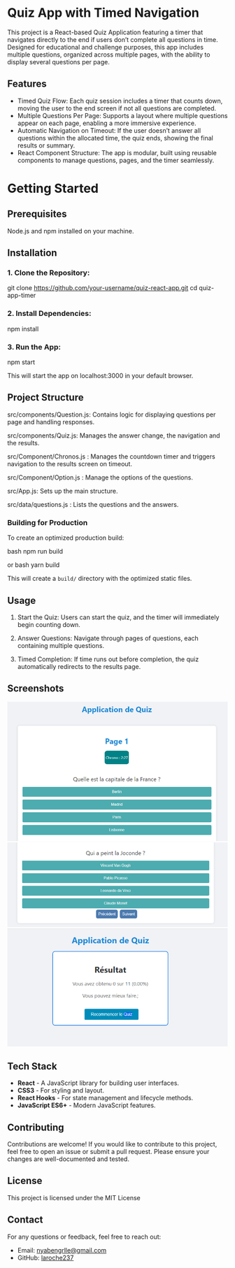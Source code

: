 # Quiz App with Timed Navigation

This project is a React-based Quiz Application featuring a timer that navigates directly to the end if users don’t complete all questions in time. Designed for educational and challenge purposes, this app includes multiple questions, organized across multiple pages, with the ability to display several questions per page.


## Features

- Timed Quiz Flow: Each quiz session includes a timer that counts down, moving the user to the end screen if not all questions are completed.
- Multiple Questions Per Page: Supports a layout where multiple questions appear on each page, enabling a more immersive experience.
- Automatic Navigation on Timeout: If the user doesn’t answer all questions within the allocated time, the quiz ends, showing the final results or summary.
- React Component Structure: The app is modular, built using reusable components to manage questions, pages, and the timer seamlessly.

# Getting Started

## Prerequisites

Node.js and npm installed on your machine.


## Installation
### 1. **Clone the Repository:**

git clone https://github.com/your-username/quiz-react-app.git
cd quiz-app-timer


### 2. **Install Dependencies:**

npm install


### 3. **Run the App:**

npm start

This will start the app on localhost:3000 in your default browser.

## Project Structure

src/components/Question.js: Contains logic for displaying questions per page and handling responses.

src/components/Quiz.js:  Manages the answer change, the navigation and the results.

src/Component/Chronos.js : Manages the countdown timer and triggers navigation to the results screen on timeout. 

src/Component/Option.js : Manage the options of the questions.

src/App.js: Sets up the main structure.

src/data/questions.js : Lists the questions and the answers.

### Building for Production

To create an optimized production build:

bash
npm run build

or
bash
yarn build


This will create a `build/` directory with the optimized static files.


## Usage

1. Start the Quiz: Users can start the quiz, and the timer will immediately begin counting down.


2. Answer Questions: Navigate through pages of questions, each containing multiple questions.


3. Timed Completion: If time runs out before completion, the quiz automatically redirects to the results page.


## Screenshots

![l'application quiz](src/photos/quiz-app-1.PNG)  
![Pagination](src/photos/quiz-app-2.PNG) 
![Resultat du quiz](src/photos/quiz-app-3.PNG) 


## Tech Stack

- **React** - A JavaScript library for building user interfaces.
- **CSS3** - For styling and layout.
- **React Hooks** - For state management and lifecycle methods.
- **JavaScript ES6+** - Modern JavaScript features.

## Contributing

Contributions are welcome! If you would like to contribute to this project, feel free to open an issue or submit a pull request. Please ensure your changes are well-documented and tested.

## License

This project is licensed under the MIT License 

## Contact

For any questions or feedback, feel free to reach out:

- Email: [nyabengrlle@gmail.com](mailto:nyabengrlle@gmail.com)
- GitHub: [laroche237](https://github.com/laroche237)